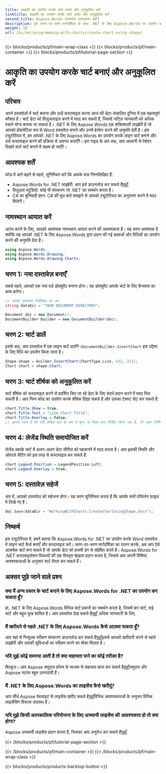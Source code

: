```yaml
---
title: आकृति का उपयोग करके चार्ट बनाएं और अनुकूलित करें
linktitle: आकृति का उपयोग करके चार्ट बनाएं और अनुकूलित करें
second_title: Aspose.Words दस्तावेज़ प्रसंस्करण API
description: इस चरण-दर-चरण मार्गदर्शिका के साथ .NET के लिए Aspose.Words का उपयोग करके Word दस्तावेज़ों में चार्ट बनाना और उन्हें अनुकूलित करना सीखें। डेटा विज़ुअलाइज़ेशन के लिए बिल्कुल सही।
weight: 10
url: /hi/net/programming-with-charts/create-chart-using-shape/
---
```


{{< blocks/products/pf/main-wrap-class >}}
{{< blocks/products/pf/main-container >}}
{{< blocks/products/pf/tutorial-page-section >}}

# आकृति का उपयोग करके चार्ट बनाएं और अनुकूलित करें

## परिचय

अपने दस्तावेज़ों में चार्ट बनाना और उन्हें कस्टमाइज़ करना आज की डेटा-संचालित दुनिया में एक महत्वपूर्ण कौशल है। चार्ट डेटा को विज़ुअलाइज़ करने में मदद कर सकते हैं, जिससे जटिल जानकारी को अधिक पचाने योग्य बनाया जा सकता है। .NET के लिए Aspose.Words एक शक्तिशाली लाइब्रेरी है जो आपको प्रोग्रामेटिक रूप से Word दस्तावेज़ बनाने और उनमें हेरफेर करने की अनुमति देती है। इस ट्यूटोरियल में, हम आपको .NET के लिए Aspose.Words का उपयोग करके लाइन चार्ट बनाने और उसे कस्टमाइज़ करने की प्रक्रिया से अवगत कराएँगे। इस गाइड के अंत तक, आप आसानी से पेशेवर दिखने वाले चार्ट बनाने में सक्षम हो जाएँगे।

## आवश्यक शर्तें

कोड में आगे बढ़ने से पहले, सुनिश्चित करें कि आपके पास निम्नलिखित हैं:

-  Aspose.Words for .NET लाइब्रेरी: आप इसे डाउनलोड कर सकते हैं[यहाँ](https://releases.aspose.com/words/net/).
- विज़ुअल स्टूडियो: कोई भी संस्करण जो .NET का समर्थन करता है।
- C# का बुनियादी ज्ञान: C# की मूल बातें समझने से आपको ट्यूटोरियल का अनुसरण करने में मदद मिलेगी।

## नामस्थान आयात करें

आरंभ करने के लिए, आपको आवश्यक नामस्थान आयात करने की आवश्यकता है। यह चरण आवश्यक है क्योंकि यह आपको .NET के लिए Aspose.Words द्वारा प्रदान की गई कक्षाओं और विधियों का उपयोग करने की अनुमति देता है।

```csharp
using Aspose.Words;
using Aspose.Words.Drawing;
using Aspose.Words.Drawing.Charts;
```

## चरण 1: नया दस्तावेज़ बनाएँ

सबसे पहले, आपको एक नया वर्ड डॉक्यूमेंट बनाना होगा। यह डॉक्यूमेंट आपके चार्ट के लिए कैनवास का काम करेगा।

```csharp
// आपके दस्तावेज़ निर्देशिका का पथ
string dataDir = "YOUR DOCUMENT DIRECTORY";

Document doc = new Document();
DocumentBuilder builder = new DocumentBuilder(doc);
```

## चरण 2: चार्ट डालें

 इसके बाद, आप दस्तावेज़ में एक लाइन चार्ट डालेंगे।`DocumentBuilder.InsertChart` इस उद्देश्य के लिए विधि का उपयोग किया जाता है।

```csharp
Shape shape = builder.InsertChart(ChartType.Line, 432, 252);
Chart chart = shape.Chart;
```

## चरण 3: चार्ट शीर्षक को अनुकूलित करें

चार्ट शीर्षक को कस्टमाइज़ करने से प्रदर्शित किए जा रहे डेटा के लिए संदर्भ प्रदान करने में मदद मिल सकती है। आप निम्न कोड का उपयोग करके शीर्षक दिखा सकते हैं और उसका टेक्स्ट सेट कर सकते हैं:

```csharp
chart.Title.Show = true;
chart.Title.Text = "Line Chart Title";
chart.Title.Overlay = false;
// कृपया ध्यान दें कि यदि शीर्षक पाठ के रूप में शून्य या रिक्त मान निर्दिष्ट किया गया है, तो स्वतः-निर्मित शीर्षक दिखाया जाएगा।
```

## चरण 4: लेजेंड स्थिति समायोजित करें

लेजेंड आपके चार्ट में अलग-अलग डेटा सीरीज़ को पहचानने में मदद करता है। आप इसकी स्थिति और ओवरले सेटिंग को इस तरह से कस्टमाइज़ कर सकते हैं:

```csharp
chart.Legend.Position = LegendPosition.Left;
chart.Legend.Overlay = true;
```

## चरण 5: दस्तावेज़ सहेजें

अंत में, आपको दस्तावेज़ को सहेजना होगा। यह चरण सुनिश्चित करता है कि आपके सभी परिवर्तन फ़ाइल में लिखे गए हैं।

```csharp
doc.Save(dataDir + "WorkingWithCharts.CreateChartUsingShape.docx");
```

## निष्कर्ष

इस ट्यूटोरियल में, हमने बताया कि Aspose.Words for .NET का उपयोग करके Word दस्तावेज़ में लाइन चार्ट कैसे बनाएँ और कस्टमाइज़ करें। चरण-दर-चरण मार्गदर्शिका का पालन करके, अब आप ऐसे आकर्षक चार्ट बना सकते हैं जो आपके डेटा को प्रभावी ढंग से संप्रेषित करते हैं। Aspose.Words for .NET कस्टमाइज़ेशन विकल्पों की एक विस्तृत श्रृंखला प्रदान करता है, जिससे आप अपनी विशिष्ट आवश्यकताओं के अनुसार चार्ट तैयार कर सकते हैं।

## अक्सर पूछे जाने वाले प्रश्न

### क्या मैं अन्य प्रकार के चार्ट बनाने के लिए Aspose.Words for .NET का उपयोग कर सकता हूँ?

 हां, .NET के लिए Aspose.Words विभिन्न चार्ट प्रकारों का समर्थन करता है, जिसमें बार चार्ट, पाई चार्ट और बहुत कुछ शामिल है। आप दस्तावेज़ देख सकते हैं[यहाँ](https://reference.aspose.com/words/net/) अधिक जानकारी के लिए.

### मैं खरीदने से पहले .NET के लिए Aspose.Words कैसे आज़मा सकता हूँ?

 आप यहां से निःशुल्क परीक्षण संस्करण डाउनलोड कर सकते हैं[यहाँ](https://releases.aspose.com/)इससे आपको खरीदारी करने से पहले लाइब्रेरी और उसकी सुविधाओं का परीक्षण करने का मौका मिलता है।

### यदि मुझे कोई समस्या आती है तो क्या सहायता पाने का कोई तरीका है?

 बिल्कुल। आप Aspose समुदाय फ़ोरम के माध्यम से सहायता प्राप्त कर सकते हैं[यहाँ](https://forum.aspose.com/c/words/8)समुदाय और Aspose स्टाफ बहुत उत्तरदायी हैं।

### मैं .NET के लिए Aspose.Words का लाइसेंस कैसे खरीदूं?

 आप सीधे Aspose वेबसाइट से लाइसेंस खरीद सकते हैं[यहाँ](https://purchase.aspose.com/buy)विभिन्न आवश्यकताओं के अनुरूप विभिन्न लाइसेंसिंग विकल्प उपलब्ध हैं।

### यदि मुझे किसी अल्पकालिक परियोजना के लिए अस्थायी लाइसेंस की आवश्यकता हो तो क्या होगा?

 Aspose अस्थायी लाइसेंस प्रदान करता है, जिसका आप अनुरोध कर सकते हैं[यहाँ](https://purchase.aspose.com/temporary-license/).

{{< /blocks/products/pf/tutorial-page-section >}}

{{< /blocks/products/pf/main-container >}}
{{< /blocks/products/pf/main-wrap-class >}}

{{< blocks/products/products-backtop-button >}}
